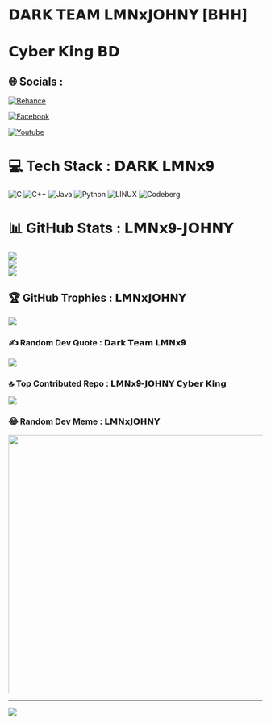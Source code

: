# 𝗗𝗔𝗥𝗞 𝗧𝗘𝗔𝗠 𝗟𝗠𝗡𝘅𝗝𝗢𝗛𝗡𝗬 [𝗕𝗛𝗛]
# 𝗖𝘆𝗯𝗲𝗿 𝗞𝗶𝗻𝗴 𝗕𝗗


## 🌐 Socials :
[![Behance](https://img.shields.io/badge/Behance-1769ff?logo=behance&logoColor=black)](https://behance.net/LMNx9-JOHNY) 

[![Facebook](https://img.shields.io/badge/Facebook-%231877F2.svg?logo=Facebook&logoColor=white)](https://facebook.com/LJ.LMNx9)

[![Youtube](https://img.shields.io/badge/Youtube-%231877F2.svg?logo=Youtube&logoColor=red)](https://youtube.com/@LMNx9)

# 💻 Tech Stack : 𝗗𝗔𝗥𝗞 𝗟𝗠𝗡𝘅𝟗
![C](https://img.shields.io/badge/c-%2300599C.svg?style=for-the-badge&logo=c&logoColor=white) ![C++](https://img.shields.io/badge/c++-%2300599C.svg?style=for-the-badge&logo=c%2B%2B&logoColor=white) ![Java](https://img.shields.io/badge/java-%23ED8B00.svg?style=for-the-badge&logo=java&logoColor=white) ![Python](https://img.shields.io/badge/python-3670A0?style=for-the-badge&logo=python&logoColor=ffdd54) ![LINUX](https://img.shields.io/badge/Linux-FCC624?style=for-the-badge&logo=linux&logoColor=black) ![Codeberg](https://img.shields.io/badge/Codeberg-2185D0?style=for-the-badge&logo=Codeberg&logoColor=white)
# 📊 GitHub Stats : 𝗟𝗠𝗡𝘅𝟗-𝗝𝗢𝗛𝗡𝗬 
![](https://github-readme-stats.vercel.app/api?username=LMNx9-JOHNY&theme=dark&hide_border=false&include_all_commits=true&count_private=true)<br/>
![](https://github-readme-streak-stats.herokuapp.com/?user=LMNx9-JOHNY&theme=dark&hide_border=false)<br/>
![](https://github-readme-stats.vercel.app/api/top-langs/?username=LMNx9-JOHNY&theme=dark&hide_border=false&include_all_commits=true&count_private=true&layout=compact)
## 🏆 GitHub Trophies : 𝗟𝗠𝗡𝘅𝗝𝗢𝗛𝗡𝗬
![](https://github-profile-trophy.vercel.app/?username=LMNx9-JOHNY&theme=radical&no-frame=false&no-bg=false&margin-w=4)

### ✍️ Random Dev Quote : 𝗗𝗮𝗿𝗸 𝗧𝗲𝗮𝗺 𝗟𝗠𝗡𝘅𝟗
![](https://quotes-github-readme.vercel.app/api?type=horizontal&theme=radical)

### 🔝 Top Contributed Repo : 𝗟𝗠𝗡𝘅𝟗-𝗝𝗢𝗛𝗡𝗬 𝗖𝘆𝗯𝗲𝗿 𝗞𝗶𝗻𝗴
![](https://github-contributor-stats.LMNx9-JOHNYvercel.app/api?username=LMNx9-JOHNY&limit=5&theme=dark&combine_all_yearly_contributions=true)

### 😂 Random Dev Meme : 𝗟𝗠𝗡𝘅𝗝𝗢𝗛𝗡𝗬
<img src="https://rm.up.railway.app/" width="512px"/>

---
[![](https://visitcount.itsvg.in/api?id=LMNx9-JOHNY&icon=0&color=0)](https://visitcount.itsvg.in)

<!-- Proudly created with GPRM ( https://gprm.itsvg.in ) -->


 
